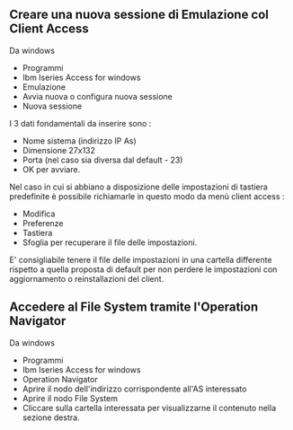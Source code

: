 ## Creare una nuova sessione di Emulazione col Client Access
Da windows
- Programmi
- Ibm Iseries Access for windows
- Emulazione
- Avvia nuova o configura nuova sessione
- Nuova sessione

I 3 dati fondamentali da inserire sono : 
- Nome sistema (indirizzo IP As)
- Dimensione 27x132
- Porta (nel caso sia diversa dal default - 23)
- OK per avviare.

Nel caso in cui si abbiano a disposizione delle impostazioni di tastiera predefinite
è possibile richiamarle in questo modo da menù client access : 
- Modifica
- Preferenze
- Tastiera
- Sfoglia per recuperare il file delle impostazioni.

E' consigliabile tenere il file delle impostazioni in una cartella differente rispetto
a quella proposta di default per non perdere le impostazioni con aggiornamento o reinstallazioni
del client.

## Accedere al File System tramite l'Operation Navigator
Da windows
- Programmi
- Ibm Iseries Access for windows
- Operation Navigator
- Aprire il nodo dell'indirizzo corrispondente all'AS interessato
- Aprire il nodo File System
- Cliccare sulla cartella interessata per visualizzarne il contenuto nella sezione destra.
